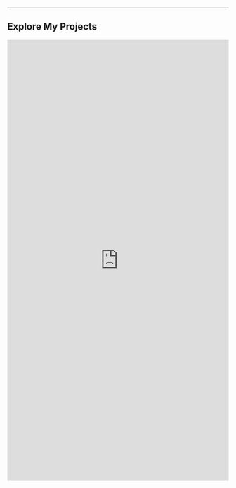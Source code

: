 ---

## Explore My Projects

<iframe src="https://www.datascienceportfol.io/aekpo" width="100%" height="1000" style="border: none;"></iframe>


